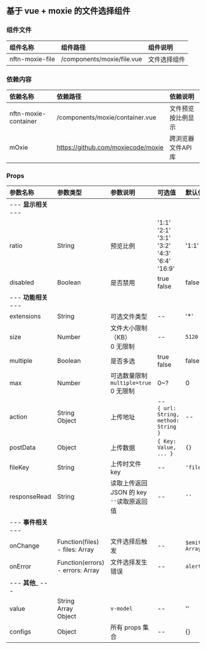 ## 基于 vue + moxie 的文件选择组件

### 组件文件

| 组件名称 | 组件路径 | 组件说明
| :--- | :--- | :--- |
| nftn-moxie-file | /components/moxie/file.vue | 文件选择组件 |

### 依赖内容
| 依赖名称 | 依赖路径 | 依赖说明
| :--- | :--- | :--- |
| nftn-moxie-container | /components/moxie/container.vue | 文件预览按比例显示 |
| mOxie | https://github.com/moxiecode/moxie | 跨浏览器文件API库 |

### Props
| 参数名称 | 参数类型 | 参数说明 | 可选值 | 默认值 |
| :--- | :--- | :--- | :--- | :--- |
| --- __显示相关__ --- |
| ratio | String | 预览比例 | '1:1' <br> '2:1' <br> '3:1' <br> '3:2' <br> '4:3' <br> '6:4' <br> '16:9' | '1:1' |
| disabled | Boolean | 是否禁用 | true <br> false | false |
| --- __功能相关__ --- |
| extensions | String | 可选文件类型 | -- | '*' |
| size | Number | 文件大小限制（KB）<br> 0 无限制 | -- | `5120` |
| multiple | Boolean | 是否多选 | true <br> false | false |
| max | Number | 可选数量限制 `multiple=true` <br> 0 无限制 | 0~? | 0 |
| action | String<br>Object | 上传地址 | -- <br> `{ url: String, method: String }` | -- |
| postData | Object | 上传数据 | `{ Key: Value, ... }` | `{}` |
| fileKey | String | 上传时文件 key | -- | `'file'` |
| responseRead | String | 读取上传返回 JSON 的 key <br> `''`读取原返回值 | -- | `''` |
| --- __事件相关__ --- |
| onChange | Function(files)<br>- files: Array | 文件选择后触发 | -- | `$emit('input', Array)` |
| onError  | Function(errors)<br>- errors: Array | 文件选择发生错误 | -- | `alert(String)` |
| --- __其他___ --- |
| value | String <br> Array <br> Object | `v-model` | -- | '' |
| configs | Object | 所有 props 集合 | -- | {} |
